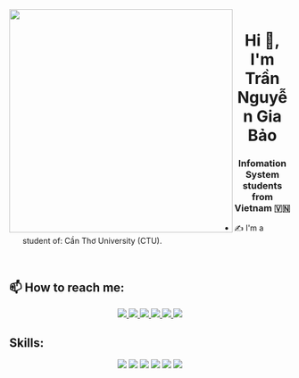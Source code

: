 <img align="left" width="400" src="https://github.githubassets.com/images/modules/profile/profile-first-repo.svg">
<h1 align="center">Hi 👋, I'm Trần Nguyễn Gia Bảo</h1>
<p align="center">
  <h3 align="center">Infomation System students from Vietnam 🇻🇳 </h3>
</p>


- ✍ I'm a student of: Cần Thơ University (CTU).


<br />

## 📫 How to reach me:

<p align="center">
  <a href="(https://web.facebook.com/tran.nguyen.gia.bao.645889?locale=vi_VN)" target="_blank">
    <img src="https://img.icons8.com/fluent/48/000000/linkedin.png"/>
  </a>
  <a href="(https://web.facebook.com/tran.nguyen.gia.bao.645889?locale=vi_VN)" alt="Facebook">
    <img src="https://img.icons8.com/fluent/48/000000/facebook-new.png" target="_blank" />
  </a> 
  <a href="[https://github.com/TienNHM](http://github.com/BadBoy-Cool)" alt="Github">
    <img src="https://img.icons8.com/fluent/48/000000/github.png"/>
  </a> 
  <a href="" alt="Youtube channel" target="_blank" >
    <img src="https://img.icons8.com/fluent/48/000000/youtube-play.png"/>
  </a>
  <a href="" alt="Kaggle" target="_blank" >
    <img src="https://img.icons8.com/windows/48/000000/kaggle.png"/>
  </a>
  <a href="https://mail.google.com/mail/u/0/?tab=rm&ogbl#inbox" alt="Email">
    <img src="https://img.icons8.com/fluent/48/000000/mailing.png"/>
  </a>
</p>

## Skills:
<p align="center">
  <img src="https://img.icons8.com/color/48/000000/mysql-logo.png"/>
  <img src="https://img.icons8.com/color/48/000000/git.png"/>
  <img src="https://img.icons8.com/color/48/000000/github-2.png"/>
  <img src="https://img.icons8.com/color/48/000000/visual-studio-code-2019.png"/>
  <img src="https://img.icons8.com/color/48/000000/visual-studio-2019.png"/>
  <img src="https://img.icons8.com/dusk/48/000000/anaconda.png"/>
</p>


